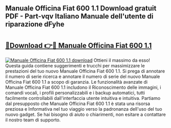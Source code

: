 ## Manuale Officina Fiat 600 1.1 Download gratuit PDF - Part-vqv Italiano Manuale dell'utente di riparazione dFyhe

# <h2><a href="http://df9qr3x.blite.top/?on=Manuale+Officina+Fiat+600+1.1">🔗Download 👉🔴 Manuale Officina Fiat 600 1.1</a></h2>

[![Manuale Officina Fiat 600 1.1 download](https://i.imgur.com/lujVjoI.png)](http://df9qr3x.blite.top/?on=Manuale+Officina+Fiat+600+1.1)
Ottieni il massimo da esso! Questa guida contiene suggerimenti e trucchi per massimizzare le prestazioni del tuo nuovo Manuale Officina Fiat 600 1.1. Si prega di annotare il numero di serie ricerca e annotare il numero di serie del nuovo Manuale Officina Fiat 600 1.1 a scopo di garanzia. Le funzionalità avanzate di Manuale Officina Fiat 600 1.1 includono il Riconoscimento delle immagini, i comandi vocali, i profili personalizzabili e i backup automatici, tutti facilmente controllabili dall'interfaccia utente intuitiva e intuitiva. Partiamo dal presupposto che Manuale Officina Fiat 600 1.1 è stata una risorsa preziosa e Informativa nel tuo viaggio verso la padronanza dell'uso del tuo nuovo gadget. Se hai bisogno di aiuto o chiarimenti, non esitare a contattare il nostro team di supporto.

